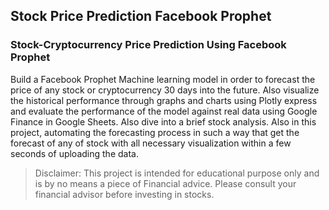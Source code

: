 ## Stock Price Prediction Facebook Prophet 
### Stock-Cryptocurrency Price Prediction Using Facebook Prophet 

Build a Facebook Prophet Machine learning model in order to forecast the price of any stock or cryptocurrency 30 days into the future. Also visualize the historical performance through graphs and charts using Plotly express and evaluate the performance of the model against real data using Google Finance in Google Sheets. Also dive into a brief stock analysis. Also in this project, automating the forecasting process in such a way that get the forecast of any of stock with all necessary visualization within a few seconds of uploading the data.
  

>Disclaimer: This project is intended for educational purpose only and is by no means a piece of Financial advice. Please consult your financial advisor before investing in stocks. 